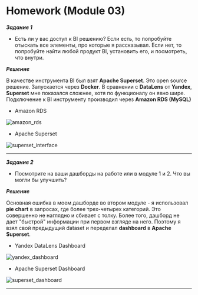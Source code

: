 # Homework (Module 03)

***Задание 1***

- Есть ли у вас доступ к BI решению? Если есть, то попробуйте отыскать все элементы, про которые я рассказывал. Если нет, то попробуйте найти любой продукт BI, установить его, и посмотреть, что внутри.

***Решение***

В качестве инструмента BI был взят **Apache Superset**. Это open source решение. Запускается через **Docker**. В сравнении с **DataLens** от **Yandex**,  **Superset** мне показался сложнее, хотя по функционалу он явно шире. Подключение к BI инструменту производил через **Amazon RDS (MySQL)**

- Amazon RDS

![amazon_rds](https://github.com/halltape/data-engineering/blob/develop/DE-101%20Modules/Module03/Homework03/png/amazon_rds.png)

- Apache Superset

![superset_interface](https://github.com/halltape/data-engineering/blob/develop/DE-101%20Modules/Module03/Homework03/png/superset_interface.png)

***

***Задание 2***

- Посмотрите на ваши дашборды на работе или в модуле 1 и 2. Что вы могли бы улучшить?

***Решение***

Основная ошибка в моем дашборде во втором модуле - я использовал **pie chart** в запросах, где более трех-четырех категорий. Это совершенно не наглядно и сбивает с толку. Более того, дашборд не дает "быстрой" информации при первом взгляде на него. Поэтому я взял свой предыдущий dataset и переделал **dashboard** в **Apache Superset**.

- Yandex DataLens Dashboard

![yandex_dashboard](https://github.com/halltape/data-engineering/blob/develop/DE-101%20Modules/Module03/Homework03/png/yandex_dashboard.png)


- Apache Superset Dashboard

![superset_dashboard](https://github.com/halltape/data-engineering/blob/develop/DE-101%20Modules/Module03/Homework03/png/superset_dashboard.png)

***